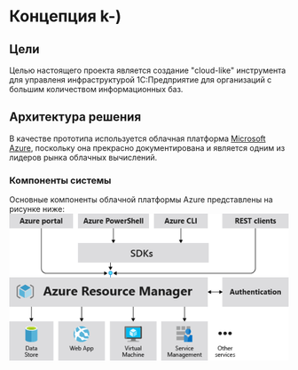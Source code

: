 # Концепция k-)
## Цели
Целью настоящего проекта является создание "cloud-like" инструмента для управленя инфраструктурой 1С:Предприятие для организаций с большим количеством информационных баз.

## Архитектура решения
В качестве прототипа используется облачная платформа [Microsoft Azure](https://azure.microsoft.com/), поскольку она прекрасно документирована и является одним из лидеров рынка облачных вычислений.  

### Компоненты системы
Основные компоненты облачной платформы Azure представлены на рисунке ниже:  
![](consistent-management-layer.png)  



